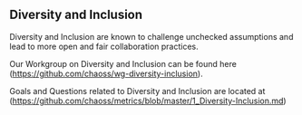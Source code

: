 ## Diversity and Inclusion

Diversity and Inclusion are known to challenge unchecked assumptions and lead to more open and fair collaboration practices.

Our Workgroup on Diversity and Inclusion can be found here (https://github.com/chaoss/wg-diversity-inclusion).

Goals and Questions related to Diversity and Inclusion are located at (https://github.com/chaoss/metrics/blob/master/1_Diversity-Inclusion.md)

